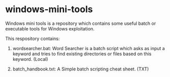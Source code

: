 # windows-mini-tools
Windows mini tools is a repository which contains some useful batch or executable tools for Windows exploitation.

This respository contains:

1) wordsearcher.bat: Word Searcher is a batch script which asks as input a keyword and tries to find existing directories or files based on this keyword. (Local)

2) batch_handbook.txt: A Simple batch scripting cheat sheet. (TXT)
